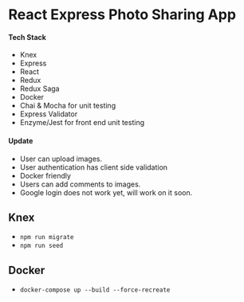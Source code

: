 # React Express Photo Sharing App

#### Tech Stack
* Knex
* Express
* React
* Redux
* Redux Saga
* Docker
* Chai & Mocha for unit testing
* Express Validator 
* Enzyme/Jest for front end unit testing 

#### Update
* User can upload images. 
* User authentication has client side validation
* Docker friendly
* Users can add comments to images. 
* Google login does not work yet, will work on it soon.

## Knex
* `npm run migrate`
* `npm run seed`

## Docker 
* `docker-compose up --build --force-recreate`
